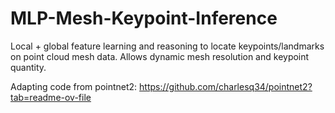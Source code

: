 # MLP-Mesh-Keypoint-Inference
Local + global feature learning and reasoning to locate keypoints/landmarks on point cloud mesh data. Allows dynamic mesh resolution and keypoint quantity.




Adapting code from pointnet2: https://github.com/charlesq34/pointnet2?tab=readme-ov-file
